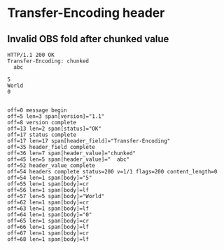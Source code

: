 Transfer-Encoding header
========================

## Invalid OBS fold after chunked value

<!-- meta={"type": "response-lenient-headers" } -->
```http
HTTP/1.1 200 OK
Transfer-Encoding: chunked
  abc

5
World
0


```

```log
off=0 message begin
off=5 len=3 span[version]="1.1"
off=8 version complete
off=13 len=2 span[status]="OK"
off=17 status complete
off=17 len=17 span[header_field]="Transfer-Encoding"
off=35 header_field complete
off=36 len=7 span[header_value]="chunked"
off=45 len=5 span[header_value]="  abc"
off=52 header_value complete
off=54 headers complete status=200 v=1/1 flags=200 content_length=0
off=54 len=1 span[body]="5"
off=55 len=1 span[body]=cr
off=56 len=1 span[body]=lf
off=57 len=5 span[body]="World"
off=62 len=1 span[body]=cr
off=63 len=1 span[body]=lf
off=64 len=1 span[body]="0"
off=65 len=1 span[body]=cr
off=66 len=1 span[body]=lf
off=67 len=1 span[body]=cr
off=68 len=1 span[body]=lf
```

